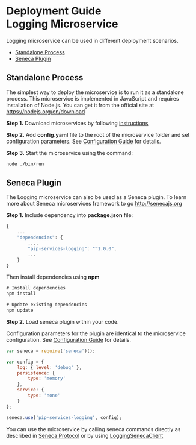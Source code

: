 # Deployment Guide <br/> Logging Microservice

Logging microservice can be used in different deployment scenarios.

* [Standalone Process](#process)
* [Seneca Plugin](#seneca)

## <a name="process"></a> Standalone Process

The simplest way to deploy the microservice is to run it as a standalone process. 
This microservice is implemented in JavaScript and requires installation of Node.js. 
You can get it from the official site at https://nodejs.org/en/download

**Step 1.** Download microservices by following [instructions](Download.md)

**Step 2.** Add **config.yaml** file to the root of the microservice folder and set configuration parameters. 
See [Configuration Guide](Configuration.md) for details.

**Step 3.** Start the microservice using the command:

```bash
node ./bin/run
```

## <a name="seneca"></a> Seneca Plugin

The Logging microservice can also be used as a Seneca plugin.
To learn more about Seneca microservices framework to go http://senecajs.org

**Step 1.** Include dependency into **package.json** file:

```javascript
{
    ...
    "dependencies": {
        ....
        "pip-services-logging": "^1.0.0",
        ...
    }
}
```

Then install dependencies using **npm**

```javascript
# Install dependencies
npm install

# Update existing dependencies
npm update
```

**Step 2.** Load seneca plugin within your code. 

Configuration parameters for the plugin are identical to the microservice configuration.
See [Configuration Guide](Configuration.md) for details.

```javascript
var seneca = require('seneca')();

var config = {
    log: { level: 'debug' },
    persistence: {
        type: 'memory'
    },
    service: {
        type: 'none'
    }
};

seneca.use('pip-services-logging', config);
```

You can use the microservice by calling seneca commands directly as described in [Seneca Protocol](SenecaProtocolV1.md)
or by using [LoggingSenecaClient](https://github.com/pip-services-infrastructure/pip-clients-logging-node/NodeClientApiV1.md/#client_seneca)